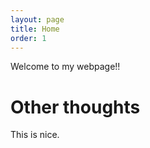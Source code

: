 ```yaml
---
layout: page
title: Home
order: 1
---
```


Welcome to my webpage!!

# Other thoughts

This is nice.

